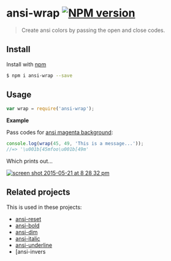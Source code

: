# ansi-wrap [![NPM version](https://badge.fury.io/js/ansi-wrap.svg)](http://badge.fury.io/js/ansi-wrap)

> Create ansi colors by passing the open and close codes.

## Install

Install with [npm](https://www.npmjs.com/)

```sh
$ npm i ansi-wrap --save
```

## Usage

```js
var wrap = require('ansi-wrap');
```

**Example**

Pass codes for [ansi magenta background](https://github.com/jonschlinkert/ansi-bgmagenta):

```js
console.log(wrap(45, 49, 'This is a message...'));
//=> '\u001b[45mfoo\u001b[49m'
```

Which prints out...

[![screen shot 2015-05-21 at 8 28 32 pm](https://cloud.githubusercontent.com/assets/383994/7761769/12488afa-fff8-11e4-9cc1-71a8a6ec14a4.png)](https://www.npmjs.com/)

## Related projects

This is used in these projects:

* [ansi-reset](https://github.com/jonschlinkert/ansi-reset)
* [ansi-bold](https://github.com/jonschlinkert/ansi-bold)
* [ansi-dim](https://github.com/jonschlinkert/ansi-dim)
* [ansi-italic](https://github.com/jonschlinkert/ansi-italic)
* [ansi-underline](https://github.com/jonschlinkert/ansi-underline)
* [ansi-invers